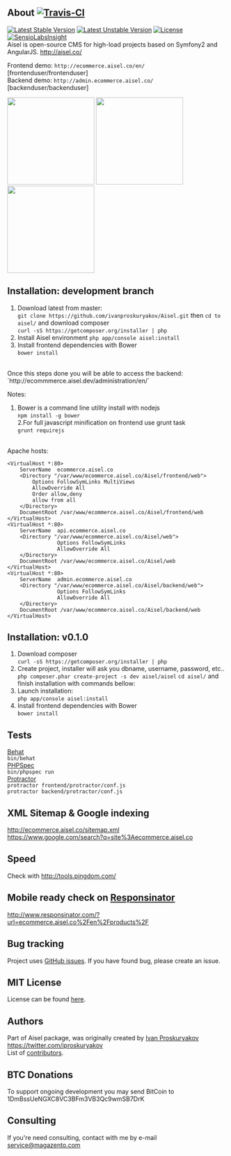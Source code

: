 About [![Travis-CI](https://travis-ci.org/ivanproskuryakov/Aisel.svg?branch=master)](https://travis-ci.org/ivanproskuryakov/Aisel)
-----------------------------------

[![Latest Stable Version](https://poser.pugx.org/aisel/aisel/v/stable.svg)](https://packagist.org/packages/aisel/aisel)
[![Latest Unstable Version](https://poser.pugx.org/aisel/aisel/v/unstable.svg)](https://packagist.org/packages/aisel/aisel)
[![License](https://poser.pugx.org/aisel/aisel/license.svg)](https://packagist.org/packages/aisel/aisel)
<br/>
[![SensioLabsInsight](https://insight.sensiolabs.com/projects/e3761c26-4de8-4679-8645-ddedad0ae4a4/big.png)](https://insight.sensiolabs.com/projects/e3761c26-4de8-4679-8645-ddedad0ae4a4)<br/>
Aisel is open-source CMS for high-load projects based on Symfony2 and AngularJS. http://aisel.co/

Frontend demo: `http://ecommerce.aisel.co/en/` [frontenduser/frontenduser]<br/>
Backend demo: `http://admin.ecommerce.aisel.co/` [backenduser/backenduser]<br/>

<img width="200" src="http://aisel.co/screenshots/frontend_product_view.png"/>
<img width="200" src="http://aisel.co/screenshots/frontend_dashboard.png"/>
<img width="200" src="http://aisel.co/screenshots/frontend_checkout.png"/>

Installation: development branch
-----------------------------------

1. Download latest from master: <br/>
`git clone https://github.com/ivanproskuryakov/Aisel.git`
then `cd to aisel/` and download composer <br/>
`curl -sS https://getcomposer.org/installer | php` <br/>
2. Install Aisel environment
`php app/console aisel:install`
3. Install frontend dependencies with Bower<br/>
`bower install`
<br/>
Once this steps done you will be able to access the backend:<br/>
`http://ecommmerce.aisel.dev/administration/en/`<br/>


Notes:<br/>
1. Bower is a command line utility install with nodejs<br/>
`npm install -g bower`<br/>
2.For full javascript minification on frontend use grunt task<br/>
`grunt requirejs`
<br/><br/>

Apache hosts:<br/>
```
<VirtualHost *:80>
    ServerName  ecommerce.aisel.co
    <Directory "/var/www/ecommerce.aisel.co/Aisel/frontend/web">
        Options FollowSymLinks MultiViews
        AllowOverride All
        Order allow,deny
        allow from all
    </Directory>
    DocumentRoot /var/www/ecommerce.aisel.co/Aisel/frontend/web
</VirtualHost>
<VirtualHost *:80>
    ServerName  api.ecommerce.aisel.co
    <Directory "/var/www/ecommerce.aisel.co/Aisel/web">
                Options FollowSymLinks
                AllowOverride All
    </Directory>
    DocumentRoot /var/www/ecommerce.aisel.co/Aisel/web
</VirtualHost>
<VirtualHost *:80>
    ServerName  admin.ecommerce.aisel.co
    <Directory "/var/www/ecommerce.aisel.co/Aisel/backend/web">
                Options FollowSymLinks
                AllowOverride All
    </Directory>
    DocumentRoot /var/www/ecommerce.aisel.co/Aisel/backend/web
</VirtualHost>
```

Installation: v0.1.0
-----------------------------------

1. Download composer<br/>
`curl -sS https://getcomposer.org/installer | php`
2. Create project, installer will ask you dbname, username, password, etc.. <br/>
`php composer.phar create-project -s dev aisel/aisel`
`cd aisel/` and finish installation with commands bellow:<br/>
3. Launch installation:<br/>
`php app/console aisel:install`
4. Install frontend dependencies with Bower<br/>
`bower install`

Tests
-----------------------------------
[Behat](http://behat.org) <br/>
`bin/behat`<br/>
[PHPSpec](http://phpspec.net/)<br/>
`bin/phpspec run`<br/>
[Protractor](http://angular.github.io/protractor/#/) <br/>
`protractor frontend/protractor/conf.js`<br/>
`protractor backend/protractor/conf.js`<br/>

XML Sitemap & Google indexing
-----------------------------------
http://ecommerce.aisel.co/sitemap.xml<br/>
https://www.google.com/search?q=site%3Aecommerce.aisel.co

Speed
-----------------------------------
Check with http://tools.pingdom.com/

Mobile ready check on [Responsinator](http://www.responsinator.com/)
-----------------------------------
http://www.responsinator.com/?url=ecommerce.aisel.co%2Fen%2Fproducts%2F

Bug tracking
-----------------------------------

Project uses [GitHub issues](https://github.com/ivanproskuryakov/Aisel/issues).
If you have found bug, please create an issue.

MIT License
-----------------------------------
License can be found [here](https://github.com/ivanproskuryakov/Aisel/blob/master/LICENSE).

Authors
-----------------------------------
Part of Aisel package, was originally created by [Ivan Proskuryakov](https://github.com/ivanproskuryakov) https://twitter.com/iproskuryakov<br/>
List of [contributors](https://github.com/ivanproskuryakov/AiselConfigBundle/graphs/contributors).

BTC Donations
-----------------------------------
To support ongoing development you may send BitCoin to 1DmBssUeNGXC8VC3BFm3VB3Qc9wmSB7DrK

Consulting
-----------------------------------
If you're need consulting, contact with me by e-mail service@magazento.com

